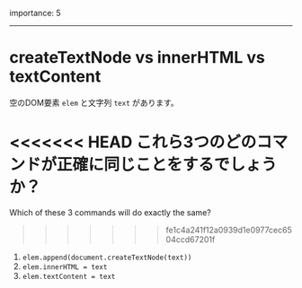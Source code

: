importance: 5

---

# createTextNode vs innerHTML vs textContent

空のDOM要素 `elem` と文字列 `text` があります。

<<<<<<< HEAD
これら3つのどのコマンドが正確に同じことをするでしょうか？
=======
Which of these 3 commands will do exactly the same?
>>>>>>> fe1c4a241f12a0939d1e0977cec6504ccd67201f

1. `elem.append(document.createTextNode(text))`
2. `elem.innerHTML = text`
3. `elem.textContent = text`
